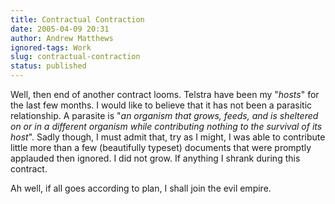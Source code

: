 ```yaml
---
title: Contractual Contraction
date: 2005-04-09 20:31
author: Andrew Matthews
ignored-tags: Work
slug: contractual-contraction
status: published
---
```


Well, then end of another contract looms. Telstra have been my "*hosts*" for the last few months. I would like to believe that it has not been a parasitic relationship. A parasite is "*an organism that grows, feeds, and is sheltered on or in a different organism while contributing nothing to the survival of its host*". Sadly though, I must admit that, try as I might, I was able to contribute little more than a few (beautifully typeset) documents that were promptly applauded then ignored. I did not grow. If anything I shrank during this contract.

Ah well, if all goes according to plan, I shall join the evil empire.
